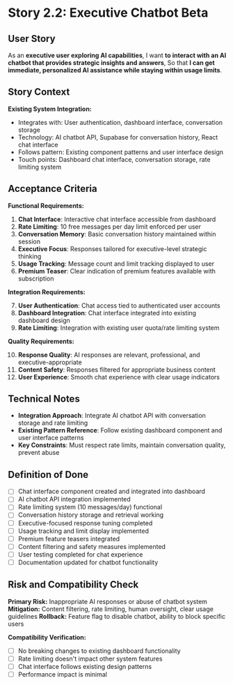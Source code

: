 # Story 2.2: Executive Chatbot Beta

## User Story

As an **executive user exploring AI capabilities**,
I want **to interact with an AI chatbot that provides strategic insights and answers**,
So that **I can get immediate, personalized AI assistance while staying within usage limits**.

## Story Context

**Existing System Integration:**
- Integrates with: User authentication, dashboard interface, conversation storage
- Technology: AI chatbot API, Supabase for conversation history, React chat interface
- Follows pattern: Existing component patterns and user interface design
- Touch points: Dashboard chat interface, conversation storage, rate limiting system

## Acceptance Criteria

**Functional Requirements:**

1. **Chat Interface**: Interactive chat interface accessible from dashboard
2. **Rate Limiting**: 10 free messages per day limit enforced per user
3. **Conversation Memory**: Basic conversation history maintained within session
4. **Executive Focus**: Responses tailored for executive-level strategic thinking
5. **Usage Tracking**: Message count and limit tracking displayed to user
6. **Premium Teaser**: Clear indication of premium features available with subscription

**Integration Requirements:**

7. **User Authentication**: Chat access tied to authenticated user accounts
8. **Dashboard Integration**: Chat interface integrated into existing dashboard design
9. **Rate Limiting**: Integration with existing user quota/rate limiting system

**Quality Requirements:**

10. **Response Quality**: AI responses are relevant, professional, and executive-appropriate
11. **Content Safety**: Responses filtered for appropriate business content
12. **User Experience**: Smooth chat experience with clear usage indicators

## Technical Notes

- **Integration Approach**: Integrate AI chatbot API with conversation storage and rate limiting
- **Existing Pattern Reference**: Follow existing dashboard component and user interface patterns
- **Key Constraints**: Must respect rate limits, maintain conversation quality, prevent abuse

## Definition of Done

- [ ] Chat interface component created and integrated into dashboard
- [ ] AI chatbot API integration implemented
- [ ] Rate limiting system (10 messages/day) functional
- [ ] Conversation history storage and retrieval working
- [ ] Executive-focused response tuning completed
- [ ] Usage tracking and limit display implemented
- [ ] Premium feature teasers integrated
- [ ] Content filtering and safety measures implemented
- [ ] User testing completed for chat experience
- [ ] Documentation updated for chatbot functionality

## Risk and Compatibility Check

**Primary Risk:** Inappropriate AI responses or abuse of chatbot system
**Mitigation:** Content filtering, rate limiting, human oversight, clear usage guidelines
**Rollback:** Feature flag to disable chatbot, ability to block specific users

**Compatibility Verification:**
- [ ] No breaking changes to existing dashboard functionality
- [ ] Rate limiting doesn't impact other system features
- [ ] Chat interface follows existing design patterns
- [ ] Performance impact is minimal
